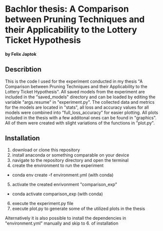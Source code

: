 # Bachlor thesis: A Comparison between Pruning Techniques and their Applicability to the Lottery Ticket Hypothesis
#### by Felix Japtok
## Describtion
This is the code I used for the experiment conducted in my thesis "A Comparison between Pruning Techniques and their Applicability to the Lottery Ticket Hypothesis".
All saved models from the experiment are included in the "saved_models" directory and can be loaded by editing the variable "args.resume" in "experiment.py".
The collected data and metrics for the models are located in "stats", all loss and accuracy values for all models were combined into "full_loss_accuracy" for easier plotting.
All plots included in the thesis with a few additonal ones can be found in "graphics". All of them were created with slight variations of the functions in "plot.py".
## Installation
1. download or clone this repository
2. install anaconda or something comparable on your device
3. navigate to the repository directory and open the terminal
4. create the environment to run the experiment
 - conda env create -f environment.yml (with conda)
5. activate the created enrivonment "comparison_exp"
 - conda activate comparison_exp (with conda)
6. execute the experiment.py file
7. execute plot.py to generate some of the utilized plots in the thesis

Alternatively it is also possible to install the dependencies in "environment.yml" manually and skip to 6. of installation
